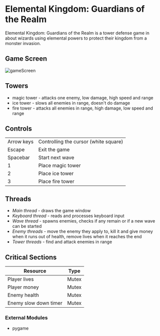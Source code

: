 # Elemental Kingdom: Guardians of the Realm

Elemental Kingdom: Guardians of the Realm is a tower defense game in about wizards using elemental powers to protect their kingdom from a monster invasion.

## Game Screen ##

![gameScreen](https://github.com/OlgaTryk/magicTD/assets/127615584/1163dbdb-31a2-4744-ac5b-7868b42f1c9d)


## Towers ##
- magic tower - attacks one enemy, low damage, high speed and range
- ice tower - slows all enemies in range, doesn't do damage
- fire tower - attacks all enemies in range, high damage, low speed and range

## Controls ##
| | |
|---|---|
|Arrow keys | Controlling the cursor (white square)|
|Escape | Exit the game|
|Spacebar | Start next wave|
|1 | Place magic tower|
|2 | Place ice tower |
|3 | Place fire tower |

## Threads ##
- _Main thread_ - draws the game window
- _Keyboard thread_ - reads and processes keyboard input
- _Wave thread_ - spawns enemies, checks if any remain or if a new wave can be started
- _Enemy threads_ - move the enemy they apply to, kill it and give money when it runs out of health, remove lives when it reaches the end
- _Tower threads_ - find and attack enemies in range

## Critical Sections ##
| Resource              | Type |
|-----------------------|---|
| Player lives          | Mutex |
| Player money          | Mutex |
| Enemy health          | Mutex |
| Enemy slow down timer | Mutex |

### External Modules ###
- pygame

